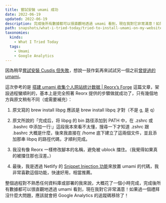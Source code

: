 ```yaml
---
title: 嘗試安裝 umami 成功
date: 2022-06-19
updated: 2022-06-19
description: 完成後所有數據都可以很直觀地透過 umami 看到，現在我對它非常滿意！如果過一個禮拜沒什麼大問題，應該就會把 Google Analytics 的追蹤碼移除了！
path: snapshots/what-i-tried-today/tried-to-install-umami-on-my-websites
taxonomies:
  kinds: 
    - What I Tried Today
  tags: 
    - Umami
    - Google Analytics
---
```


因為稍早[嘗試安裝 Cusdis 但失敗](@/snapshots/tried-tried-to-install-cusdis-but-failed.md)，想說一鼓作氣再來試試另一個之前[曾提過的 umami](@/snapshots/why-why-do-i-want-to-try-umami.md)。

這次參考的是 [搭建 umami 收集个人网站统计数据 | Reorx’s Forge](https://reorx.com/blog/deploy-umami-for-personal-website/) 這篇文章，架設過程蠻順利的，基本上是完全照著 Reorx 提供的步驟做就成功了，只有幾個地方與原文稍有不同（或需要補充）：

1. 原文寫的 brew install libpg 應該是 brew install libpq 才對（不是 g, 是 q）

2. 原文所說的「完成后，将 libpg 的 bin 路径添加到 PATH 中，在 .zshrc 或 .bashrc 中添加一行:」這段我本來看不太懂，搜尋一下才知道 .zshrc 跟 .bashrc 大概是什麼，後來我直接在 /home 底下建立了這兩個文件，並且添加那串 libpq 的路徑代碼，才順利完成。

3. 我沒有像 Reorx 一樣修改腳本的名稱，避免被 ublock 擋住。（我覺得如果真的被擋住那也沒差。）

4. 最後，我是透過 Netlify 的 [Snippet Injection 功能](https://docs.netlify.com/site-deploys/post-processing/snippet-injection/)來放置 umami 的代碼，我非常喜歡這個功能，快速好用，相當推薦。

整個過程對不熟悉任何資料庫或部署的我來說，大概花了一個小時完成，完成後所有數據都可以很直觀地透過 umami 看到，現在我對它非常滿意！如果過一個禮拜沒什麼大問題，應該就會把 Google Analytics 的追蹤碼移除了！

